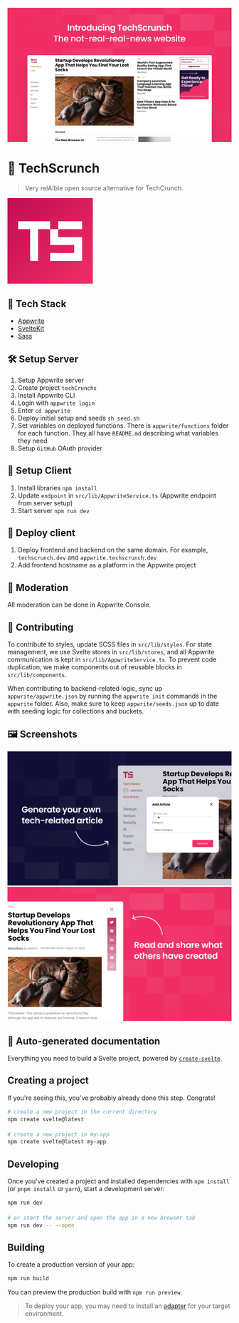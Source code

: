 ![Banner](docs/banner.png)

# 📰 TechScrunch

> Very relAIble open source alternative for TechCrunch.

![TechScrunch logo](static/favicon.png)

## 🧰 Tech Stack

- [Appwrite](https://appwrite.io/)
- [SvelteKit](https://kit.svelte.dev/)
- [Sass](https://sass-lang.com/)

## 🛠️ Setup Server

1. Setup Appwrite server
2. Create project `techCrunchs`
3. Install Appwrite CLI
4. Login with `appwrite login`
5. Enter `cd appwrite`
6. Deploy initial setup and seeds `sh seed.sh`
7. Set variables on deployed functions. There is `appwrite/functions` folder for each function. They all have `README.md` describing what variables they need
8. Setup `GitHub` OAuth provider

## 👀 Setup Client

1. Install libraries `npm install`
2. Update `endpoint` in `src/lib/AppwriteService.ts` (Appwrite endpoint from server setup)
3. Start server `npm run dev`

## 🚀 Deploy client

1. Deploy frontend and backend on the same domain. For example, `techscrunch.dev` and `appwrite.techscrunch.dev`
2. Add frontend hostname as a platform in the Appwrite project

## 🚨 Moderation

All moderation can be done in Appwrite Console.

## 🤝 Contributing

To contribute to styles, update SCSS files in `src/lib/styles`. For state management, we use Svelte stores in `src/lib/stores`, and all Appwrite communication is kept in `src/lib/AppwriteService.ts`. To prevent code duplication, we make components out of reusable blocks in `src/lib/components`.

When contributing to backend-related logic, sync up `appwrite/appwrite.json` by running the `appwrite init` commands in the `appwrite` folder. Also, make sure to keep `appwrite/seeds.json` up to date with seeding logic for collections and buckets.

## 🖼️ Screenshots

![Screenshot](docs/banner2.png)
![Screenshot](docs/banner3.png)

## 🤖 Auto-generated documentation

Everything you need to build a Svelte project, powered by [`create-svelte`](https://github.com/sveltejs/kit/tree/master/packages/create-svelte).

## Creating a project

If you're seeing this, you've probably already done this step. Congrats!

```bash
# create a new project in the current directory
npm create svelte@latest

# create a new project in my-app
npm create svelte@latest my-app
```

## Developing

Once you've created a project and installed dependencies with `npm install` (or `pnpm install` or `yarn`), start a development server:

```bash
npm run dev

# or start the server and open the app in a new browser tab
npm run dev -- --open
```

## Building

To create a production version of your app:

```bash
npm run build
```

You can preview the production build with `npm run preview`.

> To deploy your app, you may need to install an [adapter](https://kit.svelte.dev/docs/adapters) for your target environment.
